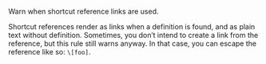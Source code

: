 Warn when shortcut reference links are used.

Shortcut references render as links when a definition is found, and as
plain text without definition.
Sometimes, you don’t intend to create a link from the reference, but this
rule still warns anyway.
In that case, you can escape the reference like so: `\[foo]`.